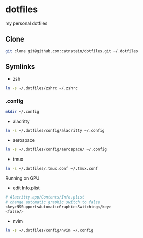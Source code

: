 # dotfiles
my personal dotfiles

## Clone

```bash
git clone git@github.com:catnstein/dotfiles.git ~/.dotfiles
```

## Symlinks

- zsh
```bash
ln -s ~/.dotfiles/zshrc ~/.zshrc
```

### .config

```bash
mkdir ~/.config
```

- alacritty
```bash
ln -s ~/.dotfiles/config/alacritty ~/.config
```

- aerospace
```bash
ln -s ~/.dotfiles/config/aerospace/ ~/.config
```

- tmux
```bash
ln -s ~/.dotfiles/.tmux.conf ~/.tmux.conf
```

Running on GPU

- edit Info.plist

``` bash
# Alacritty.app/Contents/Info.plist
# change automatic graphic switch to false
<key>NSSupportsAutomaticGraphicsSwitching</key>
<false/>
```

- nvim
```bash
ln -s ~/.dotfiles/config/nvim ~/.config
```

